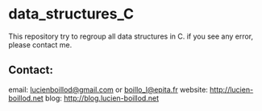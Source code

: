 # data_structures_C 
This repository try to regroup all data structures in C.
if you see any error, please contact me.



## Contact:
email: lucienboillod@gmail.com or boillo_l@epita.fr
website: http://lucien-boillod.net
blog: http://blog.lucien-boillod.net
